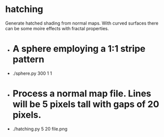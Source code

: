 # hatching
Generate hatched shading from normal maps. With curved surfaces there can be some moire effects with fractal properties.

* # A sphere employing a 1:1 stripe pattern
* ./sphere.py 300 1 1 


* # Process a normal map file. Lines will be 5 pixels tall with gaps of 20 pixels.
* ./hatching.py 5 20 file.png 
